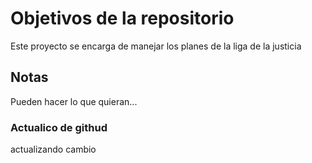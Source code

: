 # Objetivos de la repositorio

Este proyecto se encarga de manejar los planes de la liga de la justicia


## Notas
Pueden hacer lo que quieran...

### Actualico de githud
actualizando cambio
